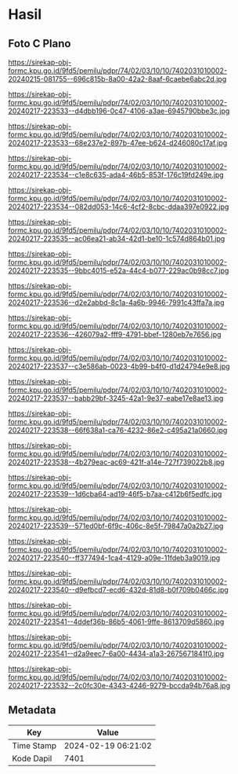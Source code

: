 # Hasil

## Foto C Plano

https://sirekap-obj-formc.kpu.go.id/9fd5/pemilu/pdpr/74/02/03/10/10/7402031010002-20240215-081755--696c815b-8a00-42a2-8aaf-6caebe6abc2d.jpg

https://sirekap-obj-formc.kpu.go.id/9fd5/pemilu/pdpr/74/02/03/10/10/7402031010002-20240217-223533--d4dbb196-0c47-4106-a3ae-6945790bbe3c.jpg

https://sirekap-obj-formc.kpu.go.id/9fd5/pemilu/pdpr/74/02/03/10/10/7402031010002-20240217-223533--68e237e2-897b-47ee-b624-d246080c17af.jpg

https://sirekap-obj-formc.kpu.go.id/9fd5/pemilu/pdpr/74/02/03/10/10/7402031010002-20240217-223534--c1e8c635-ada4-46b5-853f-176c19fd249e.jpg

https://sirekap-obj-formc.kpu.go.id/9fd5/pemilu/pdpr/74/02/03/10/10/7402031010002-20240217-223534--082dd053-14c6-4cf2-8cbc-ddaa397e0922.jpg

https://sirekap-obj-formc.kpu.go.id/9fd5/pemilu/pdpr/74/02/03/10/10/7402031010002-20240217-223535--ac06ea21-ab34-42d1-be10-1c574d864b01.jpg

https://sirekap-obj-formc.kpu.go.id/9fd5/pemilu/pdpr/74/02/03/10/10/7402031010002-20240217-223535--9bbc4015-e52a-44c4-b077-229ac0b98cc7.jpg

https://sirekap-obj-formc.kpu.go.id/9fd5/pemilu/pdpr/74/02/03/10/10/7402031010002-20240217-223536--d2e2abbd-8c1a-4a6b-9946-7991c43ffa7a.jpg

https://sirekap-obj-formc.kpu.go.id/9fd5/pemilu/pdpr/74/02/03/10/10/7402031010002-20240217-223536--426079a2-fff9-4791-bbef-1280eb7e7656.jpg

https://sirekap-obj-formc.kpu.go.id/9fd5/pemilu/pdpr/74/02/03/10/10/7402031010002-20240217-223537--c3e586ab-0023-4b99-b4f0-d1d24794e9e8.jpg

https://sirekap-obj-formc.kpu.go.id/9fd5/pemilu/pdpr/74/02/03/10/10/7402031010002-20240217-223537--babb29bf-3245-42a1-9e37-eabe17e8ae13.jpg

https://sirekap-obj-formc.kpu.go.id/9fd5/pemilu/pdpr/74/02/03/10/10/7402031010002-20240217-223538--66f638a1-ca76-4232-86e2-c495a21a0660.jpg

https://sirekap-obj-formc.kpu.go.id/9fd5/pemilu/pdpr/74/02/03/10/10/7402031010002-20240217-223538--4b279eac-ac69-421f-a14e-727f739022b8.jpg

https://sirekap-obj-formc.kpu.go.id/9fd5/pemilu/pdpr/74/02/03/10/10/7402031010002-20240217-223539--1d6cba64-ad19-46f5-b7aa-c412b6f5edfc.jpg

https://sirekap-obj-formc.kpu.go.id/9fd5/pemilu/pdpr/74/02/03/10/10/7402031010002-20240217-223539--571ed0bf-6f9c-406c-8e5f-79847a0a2b27.jpg

https://sirekap-obj-formc.kpu.go.id/9fd5/pemilu/pdpr/74/02/03/10/10/7402031010002-20240217-223540--ff377494-1ca4-4129-a09e-11fdeb3a9019.jpg

https://sirekap-obj-formc.kpu.go.id/9fd5/pemilu/pdpr/74/02/03/10/10/7402031010002-20240217-223540--d9efbcd7-ecd6-432d-81d8-b0f709b0466c.jpg

https://sirekap-obj-formc.kpu.go.id/9fd5/pemilu/pdpr/74/02/03/10/10/7402031010002-20240217-223541--4ddef36b-86b5-4061-9ffe-8613709d5860.jpg

https://sirekap-obj-formc.kpu.go.id/9fd5/pemilu/pdpr/74/02/03/10/10/7402031010002-20240217-223541--d2a9eec7-6a00-4434-a1a3-2675671841f0.jpg

https://sirekap-obj-formc.kpu.go.id/9fd5/pemilu/pdpr/74/02/03/10/10/7402031010002-20240217-223532--2c0fc30e-4343-4246-9279-bccda94b76a8.jpg


## Metadata

| Key        | Value               |
| ---------- | ------------------- |
| Time Stamp | 2024-02-19 06:21:02 |
| Kode Dapil | 7401                |



